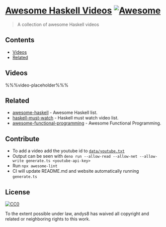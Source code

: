 # [Awesome Haskell Videos](https://andys8.github.io/awesome-haskell-videos) [![Awesome](https://awesome.re/badge.svg)](https://awesome.re)

> A collection of awesome Haskell videos

## Contents

- [Videos](#videos)
- [Related](#related)

## Videos

<!--lint disable awesome-spell-check-->
%%%video-placeholder%%%

## Related

- [awesome-haskell](https://github.com/krispo/awesome-haskell) - Awesome Haskell list.
- [haskell-must-watch](https://github.com/hzlmn/haskell-must-watch) - Haskell must watch video list.
- [awesome-functional-programming](https://github.com/xgrommx/awesome-functional-programming) - Awesome Functional Programming.

## Contribute

- To add a video add the youtube id to [`data/youtube.txt`](https://github.com/andys8/awesome-haskell-videos/blob/master/data/youtube.txt)
- Output can be seen with `deno run --allow-read --allow-net --allow-write generate.ts <youtube-api-key>`
- Run `npx awesome-lint`
- CI will update README.md and website automatically running `generate.ts`

## License

[![CC0](https://mirrors.creativecommons.org/presskit/buttons/88x31/svg/cc-zero.svg)](https://creativecommons.org/publicdomain/zero/1.0)

To the extent possible under law, andys8 has waived all copyright and
related or neighboring rights to this work.

